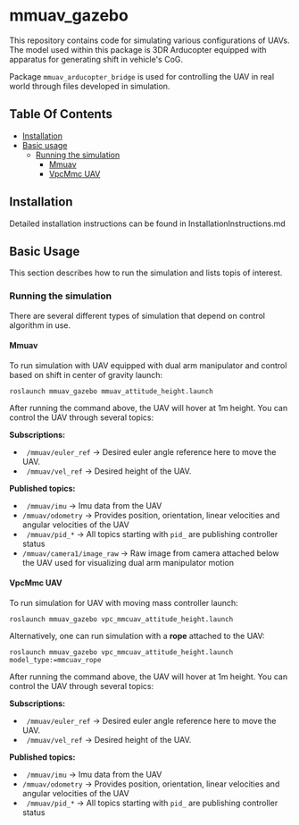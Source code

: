 # mmuav_gazebo
This repository contains code for simulating various configurations of UAVs. The model used within this package is 3DR Arducopter equipped with apparatus for generating shift in vehicle's CoG. 

Package ```mmuav_arducopter_bridge``` is used for controlling the UAV in real world through files developed in simulation.

## Table Of Contents

- [Installation](#Installation)
- [Basic usage](#BasicUsage)
  * [Running the simulation](#Running)
    * [Mmuav](#Mmuav)
    * [VpcMmc UAV](#MMCUAV)

## <a name="Installation"></a> Installation
Detailed installation instructions can be found in InstallationInstructions.md

## <a name="BasicUsage"></a> Basic Usage
This section describes how to run the simulation and lists topis of interest.

### <a name="Running"></a> Running the simulation
There are several different types of simulation that depend on control algorithm in use.

#### <a name="Mmuav"></a> Mmuav
To run simulation with UAV equipped with dual arm manipulator and control based on shift in center of gravity launch:

```roslaunch mmuav_gazebo mmuav_attitude_height.launch``` 

After running the command above, the UAV will hover at 1m height. You can control the UAV through several topics:

**Subscriptions:**

- ``` /mmuav/euler_ref``` -> Desired euler angle reference here to move the UAV.
- ``` /mmuav/vel_ref``` -> Desired height of the UAV.

**Published topics:**

- ``` /mmuav/imu``` -> Imu data from the UAV
- ``` /mmuav/odometry ``` -> Provides position, orientation, linear velocities and angular velocities of the UAV
- ``` /mmuav/pid_*``` -> All topics starting with ```pid_``` are publishing controller status
- ``` /mmuav/camera1/image_raw ``` -> Raw image from camera attached below the UAV used for visualizing dual arm manipulator motion

#### <a name="VPCMMCUAV"></a> VpcMmc UAV

To run simulation for UAV with moving mass controller launch:

```roslaunch mmuav_gazebo vpc_mmcuav_attitude_height.launch ```

Alternatively, one can run simulation with a **rope** attached to the UAV:

```roslaunch mmuav_gazebo vpc_mmcuav_attitude_height.launch model_type:=mmcuav_rope```

After running the command above, the UAV will hover at 1m height. You can control the UAV through several topics:

**Subscriptions:**

- ``` /mmuav/euler_ref``` -> Desired euler angle reference here to move the UAV.
- ``` /mmuav/vel_ref``` -> Desired height of the UAV.

**Published topics:**

- ``` /mmuav/imu``` -> Imu data from the UAV
- ``` /mmuav/odometry ``` -> Provides position, orientation, linear velocities and angular velocities of the UAV
- ``` /mmuav/pid_*``` -> All topics starting with ```pid_``` are publishing controller status